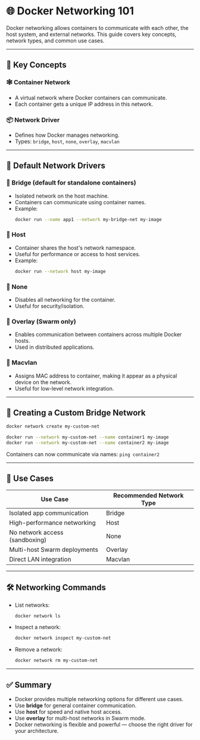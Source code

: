 
# 🌐 Docker Networking 101

Docker networking allows containers to communicate with each other, the host system, and external networks. This guide covers key concepts, network types, and common use cases.

---

## 🧾 Key Concepts

### 🕸️ Container Network
- A virtual network where Docker containers can communicate.
- Each container gets a unique IP address in this network.

### 📦 Network Driver
- Defines how Docker manages networking.
- Types: `bridge`, `host`, `none`, `overlay`, `macvlan`

---

## 🔌 Default Network Drivers

### 🔹 Bridge (default for standalone containers)
- Isolated network on the host machine.
- Containers can communicate using container names.
- Example:
  ```bash
  docker run --name app1 --network my-bridge-net my-image
  ```

### 🔹 Host
- Container shares the host's network namespace.
- Useful for performance or access to host services.
- Example:
  ```bash
  docker run --network host my-image
  ```

### 🔹 None
- Disables all networking for the container.
- Useful for security/isolation.

### 🔹 Overlay (Swarm only)
- Enables communication between containers across multiple Docker hosts.
- Used in distributed applications.

### 🔹 Macvlan
- Assigns MAC address to container, making it appear as a physical device on the network.
- Useful for low-level network integration.

---

## 🔧 Creating a Custom Bridge Network

```bash
docker network create my-custom-net
```

```bash
docker run --network my-custom-net --name container1 my-image
docker run --network my-custom-net --name container2 my-image
```

Containers can now communicate via names: `ping container2`

---

## 🧠 Use Cases

| Use Case                       | Recommended Network Type |
| ------------------------------ | ------------------------ |
| Isolated app communication     | Bridge                   |
| High-performance networking    | Host                     |
| No network access (sandboxing) | None                     |
| Multi-host Swarm deployments   | Overlay                  |
| Direct LAN integration         | Macvlan                  |

---

## 🛠️ Networking Commands

- List networks:
  ```bash
  docker network ls
  ```

- Inspect a network:
  ```bash
  docker network inspect my-custom-net
  ```

- Remove a network:
  ```bash
  docker network rm my-custom-net
  ```

---

## ✅ Summary

- Docker provides multiple networking options for different use cases.
- Use **bridge** for general container communication.
- Use **host** for speed and native host access.
- Use **overlay** for multi-host networks in Swarm mode.
- Docker networking is flexible and powerful — choose the right driver for your architecture.
